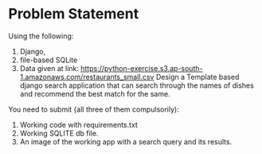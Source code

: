 <h1>Problem Statement</h1>
Using the following:

1. Django, 
2. file-based SQLite 
3. Data given at link:  https://python-exercise.s3.ap-south-1.amazonaws.com/restaurants_small.csv
Design a Template based django search application that can search through the names of dishes and recommend the best match for the same.

You need to submit {all three of them compulsorily):
1. Working code with requirements.txt
2. Working SQLITE db file.
3. An image of the working app with a search query and its results. 
